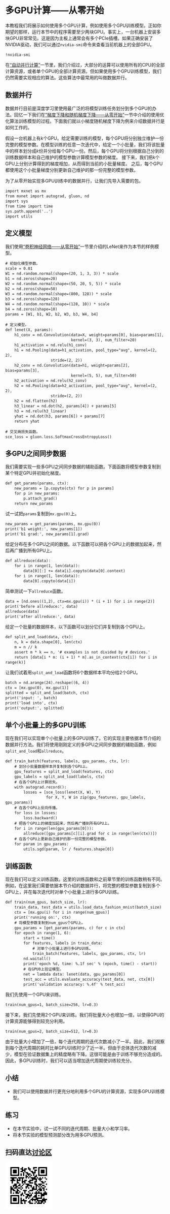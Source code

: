 # 多GPU计算——从零开始

本教程我们将展示如何使用多个GPU计算，例如使用多个GPU训练模型。正如你期望的那样，运行本节中的程序需要至少两块GPU。事实上，一台机器上安装多块GPU非常常见。这是因为主板上通常会有多个PCIe插槽。如果正确安装了NVIDIA驱动，我们可以通过`nvidia-smi`命令来查看当前机器上的全部GPU。

```{.python .input  n=1}
!nvidia-smi
```

在[“自动并行计算”](./auto-parallelism.md)一节里，我们介绍过，大部分的运算可以使用所有的CPU的全部计算资源，或者单个GPU的全部计算资源。但如果使用多个GPU训练模型，我们仍然需要实现相应的算法。这些算法中最常用的叫做数据并行。


## 数据并行

数据并行目前是深度学习里使用最广泛的将模型训练任务划分到多个GPU的办法。回忆一下我们在[“梯度下降和随机梯度下降——从零开始”](../chapter_optimization/gd-sgd-scratch.md)一节中介绍的使用优化算法训练模型的过程。下面我们就以小梯度随机梯度下降为例来介绍数据并行是如何工作的。

假设一台机器上有$k$个GPU。给定需要训练的模型，每个GPU将分别独立维护一份完整的模型参数。在模型训练的任意一次迭代中，给定一个小批量，我们将该批量中的样本划分成$k$份并分给每个GPU一份。然后，每个GPU将分别根据自己分到的训练数据样本和自己维护的模型参数计算模型参数的梯度。
接下来，我们把$k$个GPU上分别计算得到的梯度相加，从而得到当前的小批量梯度。
之后，每个GPU都使用这个小批量梯度分别更新自己维护的那一份完整的模型参数。

为了从零开始实现多GPU训练中的数据并行，让我们先导入需要的包。

```{.python .input}
import mxnet as mx
from mxnet import autograd, gluon, nd
import sys
from time import time
sys.path.append('..')
import utils
```

## 定义模型

我们使用[“卷积神经网络——从零开始”](../chapter_convolutional-neural-networks/cnn-scratch.md)一节里介绍的LeNet来作为本节的样例模型。

```{.python .input  n=2}
# 初始化模型参数。
scale = 0.01
W1 = nd.random.normal(shape=(20, 1, 3, 3)) * scale
b1 = nd.zeros(shape=20)
W2 = nd.random.normal(shape=(50, 20, 5, 5)) * scale
b2 = nd.zeros(shape=50)
W3 = nd.random.normal(shape=(800, 128)) * scale
b3 = nd.zeros(shape=128)
W4 = nd.random.normal(shape=(128, 10)) * scale
b4 = nd.zeros(shape=10)
params = [W1, b1, W2, b2, W3, b3, W4, b4]

# 定义模型。
def lenet(X, params):
    h1_conv = nd.Convolution(data=X, weight=params[0], bias=params[1],
                             kernel=(3, 3), num_filter=20)
    h1_activation = nd.relu(h1_conv)
    h1 = nd.Pooling(data=h1_activation, pool_type="avg", kernel=(2, 2),
                    stride=(2, 2))
    h2_conv = nd.Convolution(data=h1, weight=params[2], bias=params[3],
                             kernel=(5, 5), num_filter=50)
    h2_activation = nd.relu(h2_conv)
    h2 = nd.Pooling(data=h2_activation, pool_type="avg", kernel=(2, 2),
                    stride=(2, 2))
    h2 = nd.flatten(h2)
    h3_linear = nd.dot(h2, params[4]) + params[5]
    h3 = nd.relu(h3_linear)
    yhat = nd.dot(h3, params[6]) + params[7]
    return yhat

# 交叉熵损失函数。
sce_loss = gluon.loss.SoftmaxCrossEntropyLoss()
```

## 多GPU之间同步数据

我们需要实现一些多GPU之间同步数据的辅助函数。下面函数将模型参数复制到某个特定GPU并初始化梯度。

```{.python .input  n=3}
def get_params(params, ctx):
    new_params = [p.copyto(ctx) for p in params]
    for p in new_params:
        p.attach_grad()
    return new_params
```

试一试把`params`复制到`mx.gpu(0)`上。

```{.python .input}
new_params = get_params(params, mx.gpu(0))
print('b1 weight:', new_params[1])
print('b1 grad:', new_params[1].grad)
```

给定分布在多个GPU之间的数据。以下函数可以把各个GPU上的数据加起来，然后再广播到所有GPU上。

```{.python .input  n=4}
def allreduce(data):
    for i in range(1, len(data)):
        data[0][:] += data[i].copyto(data[0].context)
    for i in range(1, len(data)):
        data[0].copyto(data[i])
```

简单测试一下`allreduce`函数。

```{.python .input}
data = [nd.ones((1,2), ctx=mx.gpu(i)) * (i + 1) for i in range(2)]
print('before allreduce:', data)
allreduce(data)
print('after allreduce:', data)
```

给定一个批量的数据样本，以下函数可以划分它们并复制到各个GPU上。

```{.python .input  n=5}
def split_and_load(data, ctx):
    n, k = data.shape[0], len(ctx)
    m = n // k
    assert m * k == n, '# examples is not divided by # devices.'
    return [data[i * m: (i + 1) * m].as_in_context(ctx[i]) for i in range(k)]
```

让我们试着用`split_and_load`函数将6个数据样本平均分给2个GPU。

```{.python .input}
batch = nd.arange(24).reshape((6, 4))
ctx = [mx.gpu(0), mx.gpu(1)]
splitted = split_and_load(batch, ctx)
print('input: ', batch)
print('load into', ctx)
print('output:', splitted)
```

## 单个小批量上的多GPU训练

现在我们可以实现单个小批量上的多GPU训练了。它的实现主要依据本节介绍的数据并行方法。我们将使用刚刚定义的多GPU之间同步数据的辅助函数，例如`split_and_load`和`allreduce`。

```{.python .input  n=6}
def train_batch(features, labels, gpu_params, ctx, lr):
    # 划分小批量数据样本并复制到各个GPU上。
    gpu_features = split_and_load(features, ctx)
    gpu_labels = split_and_load(labels, ctx)
    # 在各个GPU上计算损失。
    with autograd.record():
        losses = [sce_loss(lenet(X, W), Y)
                  for X, Y, W in zip(gpu_features, gpu_labels, gpu_params)]
    # 在各个GPU上反向传播。
    for loss in losses:
        loss.backward()
    # 把各个GPU上的梯度加起来，然后再广播到所有GPU上。
    for i in range(len(gpu_params[0])):
        allreduce([gpu_params[c][i].grad for c in range(len(ctx))])
    # 在各个GPU上更新自己维护的那一份完整的模型参数。
    for param in gpu_params:
        utils.sgd(param, lr / features.shape[0])
```

## 训练函数

现在我们可以定义训练函数。这里的训练函数和之前章节里的训练函数稍有不同。例如，在这里我们需要依据本节介绍的数据并行，将完整的模型参数复制到多个GPU上，并在每次迭代时对单个小批量上进行多GPU训练。

```{.python .input  n=7}
def train(num_gpus, batch_size, lr):
    train_data, test_data = utils.load_data_fashion_mnist(batch_size)
    ctx = [mx.gpu(i) for i in range(num_gpus)]
    print('running on:', ctx)
    # 将模型参数复制到num_gpus个GPU上。
    gpu_params = [get_params(params, c) for c in ctx]
    for epoch in range(1, 6):
        start = time()
        for features, labels in train_data:
            # 对单个小批量上进行多GPU训练。
            train_batch(features, labels, gpu_params, ctx, lr)
        nd.waitall()
        print('epoch %d, time: %.1f sec' % (epoch, time() - start))
        # 在GPU0上验证模型。
        net = lambda data: lenet(data, gpu_params[0])
        test_acc = utils.evaluate_accuracy(test_data, net, ctx[0])
        print('validation accuracy: %.4f' % test_acc)
```

我们先使用一个GPU来训练。

```{.python .input  n=8}
train(num_gpus=1, batch_size=256, lr=0.3)
```

接下来，我们先使用2个GPU来训练。我们将批量大小也增加一倍，以使得GPU的计算资源能够得到较充分利用。

```{.python .input  n=10}
train(num_gpus=2, batch_size=512, lr=0.3)
```

由于批量大小增加了一倍，每个迭代周期的迭代次数减小了一半。因此，我们观察到每个迭代周期的耗时比单GPU训练时少了近一半。但由于总体迭代次数的减少，模型在验证数据集上的精度略有下降。这很可能是由于训练不够充分造成的。因此，多GPU训练时，我们可以适当增加迭代周期使训练较充分。



## 小结

* 我们可以使用数据并行更充分地利用多个GPU的计算资源，实现多GPU训练模型。

## 练习

* 在本节实验中，试一试不同的迭代周期、批量大小和学习率。
* 将本节实验的模型预测部分改为用多GPU预测。


## 扫码直达[讨论区](https://discuss.gluon.ai/t/topic/1884)

![](../img/qr_multiple-gpus-scratch.svg)
